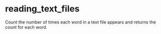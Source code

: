 # reading_text_files
Count the number of times each word in a text file appears and returns the count for each word.
